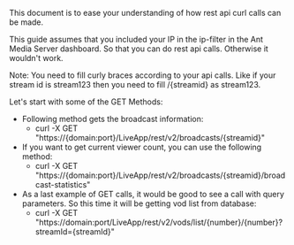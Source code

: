 This document is to ease your understanding of how rest api curl  calls can be made. 

This guide assumes that you included your IP in the ip-filter in the Ant Media Server dashboard. So that you can do rest api calls. Otherwise it wouldn't work.

Note: You need to fill curly braces according to your api calls. Like if your stream id is stream123 then you need to fill /{streamid} as stream123.

Let's start with some of the GET Methods:
* Following method gets the broadcast information:
  * curl -X GET "https://{domain:port}/LiveApp/rest/v2/broadcasts/{streamid}"
* If you want to get current viewer count, you can use the following method:
  * curl -X GET "https://{domain:port}/LiveApp/rest/v2/broadcasts/{streamid}/broadcast-statistics"
* As a last example of GET calls, it would be good to see a call with query parameters. So this time it will be getting vod list from database:
  * curl -X GET "https://domain:port/LiveApp/rest/v2/vods/list/{number}/{number}?streamId={streamId}"
